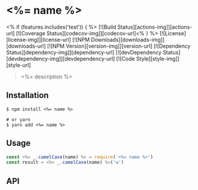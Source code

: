 # <%= name %>
<% if (features.includes('test')) { %>
[![Build Status][actions-img]][actions-url]
[![Coverage Status][codecov-img]][codecov-url]<% } %>
[![License][license-img]][license-url]
[![NPM Downloads][downloads-img]][downloads-url]
[![NPM Version][version-img]][version-url]
[![Dependency Status][dependency-img]][dependency-url]
[![devDependency Status][devdependency-img]][devdependency-url]
[![Code Style][style-img]][style-url]

> <%= description %>

## Installation

```shell
$ npm install <%= name %>

# or yarn
$ yarn add <%= name %>
```

## Usage

```javascript
const <%= _.camelCase(name) %> = require('<%= name %>')
const result = <%= _.camelCase(name) %>('w')
```

## API


